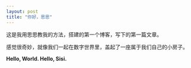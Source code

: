 ```yaml
---
layout: post
title: "你好，思思"
---
```


这是我用思思教我的方法，搭建的第一个博客，写下的第一篇文章。

感觉很奇妙，就像我们一起在数字世界里，盖起了一座属于我们自己的小房子。

**Hello, World. Hello, Sisi.**

